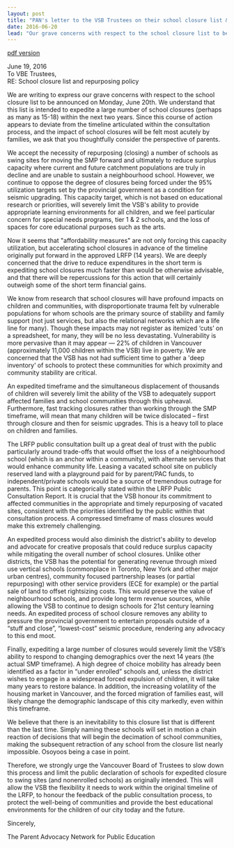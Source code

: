 ```yaml
---
layout: post
title: "PAN's letter to the VSB Trustees on their school closure list & repurposing policy"
date: 2016-06-20
lead: "Our grave concerns with respect to the school closure list to be announced on Monday, June 20th"
---
```


[pdf version](/downloads/pan_letter_to_vbe_june_20_2016_schl_closures.pdf)

June 19, 2016  
To VBE Trustees,  
RE: School closure list and repurposing policy

We are writing to express our grave concerns with respect to the school closure list to be
announced on Monday, June 20th. We understand that this list is intended to expedite a
large number of school closures (perhaps as many as 15-18) within the next two years.
Since this course of action appears to deviate from the timeline articulated within the
consultation process, and the impact of school closures will be felt most acutely by
families, we ask that you thoughtfully consider the perspective of parents.

We accept the necessity of repurposing (closing) a number of schools as swing sites for
moving the SMP forward and ultimately to reduce surplus capacity where current and
future catchment populations are truly in decline and are unable to sustain a
neighbourhood school. However, we continue to oppose the degree of closures being
forced under the 95% utilization targets set by the provincial government as a condition
for seismic upgrading. This capacity target, which is not based on educational research
or priorities, will severely limit the VSB's ability to provide appropriate learning
environments for all children, and we feel particular concern for special needs programs,
tier 1 & 2 schools, and the loss of spaces for core educational purposes such as the arts.

Now it seems that "affordability measures" are not only forcing this capacity utilization,
but accelerating school closures in advance of the timeline originally put forward in the
approved LRFP (14 years). We are deeply concerned that the drive to reduce
expenditures in the short term is expediting school closures much faster than would be
otherwise advisable, and that there will be repercussions for this action that will certainly
outweigh some of the short term financial gains.

We know from research that school closures will have profound impacts on children and
communities, with disproportionate trauma felt by vulnerable populations for whom
schools are the primary source of stability and family support (not just services, but also
the relational networks which are a life line for many). Though these impacts may not
register as itemized ‘cuts’ on a spreadsheet, for many, they will be no less devastating.
Vulnerability is more pervasive than it may appear — 22% of children in Vancouver
(approximately 11,000 children within the VSB) live in poverty. We are concerned that
the VSB has not had sufficient time to gather a 'deep inventory’ of schools to protect
these communities for which proximity and community stability are critical.

An expedited timeframe and the simultaneous displacement of thousands of children will
severely limit the ability of the VSB to adequately support affected families and school
communities through this upheaval. Furthermore, fast tracking closures rather than
working through the SMP timeframe, will mean that many children will be twice
dislocated – first through closure and then for seismic upgrades. This is a heavy toll to
place on children and families.

The LRFP public consultation built up a great deal of trust with the public particularly
around trade-offs that would offset the loss of a neighbourhood school (which is an
anchor within a community), with alternate services that would enhance community life.
Leasing a vacated school site on publicly reserved land with a playground paid for by
parent/PAC funds, to independent/private schools would be a source of tremendous
outrage for parents. This point is categorically stated within the LRFP Public
Consultation Report. It is crucial that the VSB honour its commitment to affected
communities in the appropriate and timely repurposing of vacated sites, consistent with
the priorities identified by the public within that consultation process. A compressed
timeframe of mass closures would make this extremely challenging.

An expedited process would also diminish the district's ability to develop and advocate
for creative proposals that could reduce surplus capacity while mitigating the overall
number of school closures. Unlike other districts, the VSB has the potential for
generating revenue through mixed use vertical schools (commonplace in Toronto, New
York and other major urban centres), community focused partnership leases (or partial
repurposing) with other service providers (ECE for example) or the partial sale of land to
offset rightsizing costs. This would preserve the value of neighbourhood schools, and
provide long term revenue sources, while allowing the VSB to continue to design schools
for 21st century learning needs. An expedited process of school closure removes any
ability to pressure the provincial government to entertain proposals outside of a “stuff
and close”, “lowest-cost” seismic procedure, rendering any advocacy to this end moot.

Finally, expediting a large number of closures would severely limit the VSB’s ability to
respond to changing demographics over the next 14 years (the actual SMP timeframe).
A high degree of choice mobility has already been identified as a factor in “under
enrolled” schools and, unless the district wishes to engage in a widespread forced
expulsion of children, it will take many years to restore balance. In addition, the
increasing volatility of the housing market in Vancouver, and the forced migration of
families east, will likely change the demographic landscape of this city markedly, even
within this timeframe.

We believe that there is an inevitability to this closure list that is different than the last
time. Simply naming these schools will set in motion a chain reaction of decisions that
will begin the decimation of school communities, making the subsequent retraction of
any school from the closure list nearly impossible. Osoyoos being a case in point.

Therefore, we strongly urge the Vancouver Board of Trustees to slow down this process
and limit the public declaration of schools for expedited closure to swing sites (and nonenrolled
schools) as originally intended. This will allow the VSB the flexibility it needs to
work within the original timeline of the LRFP, to honour the feedback of the public
consultation process, to protect the well-being of communities and provide the best
educational environments for the children of our city today and the future.

Sincerely,

The Parent Advocacy Network for Public Education